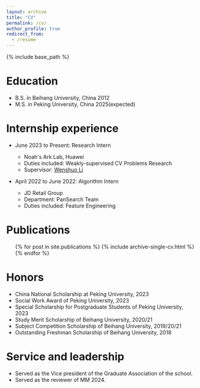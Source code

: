 ```yaml
---
layout: archive
title: "CV"
permalink: /cv/
author_profile: true
redirect_from:
  - /resume
---
```


{% include base_path %}

Education
======
* B.S. in Beihang University, China 2012
* M.S. in Peking University, China 2025(expected)

Internship experience
======
* June 2023 to Present: Research Intern
  * Noah's Ark Lab, Huawei
  * Duties included: Weakly-supervised CV Problems Research
  * Supervisor: [Wenshuo Li](https://scholar.google.com/citations?hl=zh-CN&user=XxaX0hkAAAAJ)

* April 2022 to June 2022: Algorithm Intern
  * JD Retail Group
  * Department: PanSearch Team
  * Duties included: Feature Engineering

Publications
======
  <ul>{% for post in site.publications %}
    {% include archive-single-cv.html %}
  {% endfor %}</ul>
  
<!--
Talks
======
  <ul>{% for post in site.talks %}
    {% include archive-single-talk-cv.html %}
  {% endfor %}</ul>

Teaching
======
  <ul>{% for post in site.teaching %}
    {% include archive-single-cv.html %}
  {% endfor %}</ul>
-->

Honors
======
* China National Scholarship at Peking University, 2023
* Social Work Award of Peking University, 2023
* Special Scholarship for Postgraduate Students of Peking University, 2023  
* Study Merit Scholarship of Beihang University, 2020/21  
* Subject Competition Scholarship of Beihang University, 2019/20/21  
* Outstanding Freshman Scholarship of Beihang University, 2018  

Service and leadership
======
* Served as the Vice president of the Graduate Association of the school.
* Served as the reviewer of MM 2024.  
